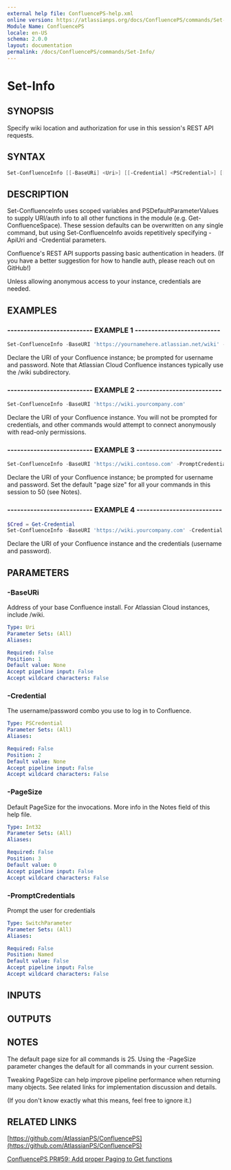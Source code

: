 ```yaml
---
external help file: ConfluencePS-help.xml
online version: https://atlassianps.org/docs/ConfluencePS/commands/Set-Info/
Module Name: ConfluencePS
locale: en-US
schema: 2.0.0
layout: documentation
permalink: /docs/ConfluencePS/commands/Set-Info/
---
```

# Set-Info

## SYNOPSIS

Specify wiki location and authorization for use in this session's REST API requests.

## SYNTAX

```powershell
Set-ConfluenceInfo [[-BaseURi] <Uri>] [[-Credential] <PSCredential>] [[-PageSize] <Int32>] [-PromptCredentials]
```

## DESCRIPTION

Set-ConfluenceInfo uses scoped variables and PSDefaultParameterValues to supply
URI/auth info to all other functions in the module (e.g. Get-ConfluenceSpace).
These session defaults can be overwritten on any single command, but using
Set-ConfluenceInfo avoids repetitively specifying -ApiUri and -Credential parameters.

Confluence's REST API supports passing basic authentication in headers.
(If you have a better suggestion for how to handle auth, please reach out on GitHub!)

Unless allowing anonymous access to your instance, credentials are needed.

## EXAMPLES

### -------------------------- EXAMPLE 1 --------------------------

```powershell
Set-ConfluenceInfo -BaseURI 'https://yournamehere.atlassian.net/wiki' -PromptCredentials
```

Declare the URI of your Confluence instance; be prompted for username and password.
Note that Atlassian Cloud Confluence instances typically use the /wiki subdirectory.

### -------------------------- EXAMPLE 2 --------------------------

```powershell
Set-ConfluenceInfo -BaseURI 'https://wiki.yourcompany.com'
```

Declare the URI of your Confluence instance. You will not be prompted for credentials,
and other commands would attempt to connect anonymously with read-only permissions.

### -------------------------- EXAMPLE 3 --------------------------

```powershell
Set-ConfluenceInfo -BaseURI 'https://wiki.contoso.com' -PromptCredentials -PageSize 50
```

Declare the URI of your Confluence instance; be prompted for username and password.
Set the default "page size" for all your commands in this session to 50 (see Notes).


### -------------------------- EXAMPLE 4 --------------------------

```powershell
$Cred = Get-Credential
Set-ConfluenceInfo -BaseURI 'https://wiki.yourcompany.com' -Credential $Cred
```

Declare the URI of your Confluence instance and the credentials (username and
password).

## PARAMETERS

### -BaseURi

Address of your base Confluence install.
For Atlassian Cloud instances, include /wiki.

```yaml
Type: Uri
Parameter Sets: (All)
Aliases:

Required: False
Position: 1
Default value: None
Accept pipeline input: False
Accept wildcard characters: False
```

### -Credential

The username/password combo you use to log in to Confluence.

```yaml
Type: PSCredential
Parameter Sets: (All)
Aliases:

Required: False
Position: 2
Default value: None
Accept pipeline input: False
Accept wildcard characters: False
```

### -PageSize

Default PageSize for the invocations.
More info in the Notes field of this help file.

```yaml
Type: Int32
Parameter Sets: (All)
Aliases:

Required: False
Position: 3
Default value: 0
Accept pipeline input: False
Accept wildcard characters: False
```

### -PromptCredentials

Prompt the user for credentials

```yaml
Type: SwitchParameter
Parameter Sets: (All)
Aliases:

Required: False
Position: Named
Default value: False
Accept pipeline input: False
Accept wildcard characters: False
```

## INPUTS

## OUTPUTS

## NOTES

The default page size for all commands is 25.
Using the -PageSize parameter changes the default for all commands in your current session.

Tweaking PageSize can help improve pipeline performance when returning many objects.
See related links for implementation discussion and details.

(If you don't know exactly what this means, feel free to ignore it.)

## RELATED LINKS

[https://github.com/AtlassianPS/ConfluencePS](https://github.com/AtlassianPS/ConfluencePS)

[ConfluencePS PR#59: Add proper Paging to Get functions](https://github.com/AtlassianPS/ConfluencePS/pull/59)
